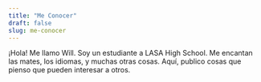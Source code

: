 ```yaml
---
title: "Me Conocer"
draft: false
slug: me-conocer
---
```


¡Hola! Me llamo Will. Soy un estudiante a LASA High School. Me encantan las mates, los idiomas, y muchas otras cosas. Aquí, publico cosas que pienso que pueden interesar a otros.

